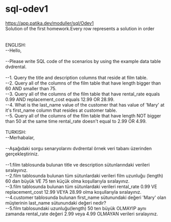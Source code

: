 # sql-odev1
https://app.patika.dev/moduller/sql/Odev1 <br>
Solution of the first homework.Every row represents a solution in order
<br><br><br>
ENGLISH:<br>
--Hello,<br>
<br>
--Please write SQL code of the scenarios by using the example data table dvdrental.<br>
<br>
--1. Query the title and description columns that reside at film table.<br>
--2. Query all of the columns of the film table that have length bigger than 60 AND smaller than 75.<br>
--3. Query all of the columns of the film table that have rental_rate equals 0.99 AND replacement_cost equals 12.99 OR 28.99.<br>
--4. What is the last_name value of the customer that has value of 'Mary' at it's first_name column that resides at customer table.<br>
--5. Query all of the columns of the film table that have length NOT bigger than 50 at the same time rental_rate doesn't equal to 2.99 OR 4.99.<br>
<br>
TURKISH:<br>
--Merhabalar,<br>
<br>
--Aşağıdaki sorgu senaryolarını dvdrental örnek veri tabanı üzerinden gerçekleştiriniz.<br>
<br>
--1.film tablosunda bulunan title ve description sütunlarındaki verileri sıralayınız.<br>
--2.film tablosunda bulunan tüm sütunlardaki verileri film uzunluğu (length) 60 dan büyük VE 75 ten küçük olma koşullarıyla sıralayınız.<br>
--3.film tablosunda bulunan tüm sütunlardaki verileri rental_rate 0.99 VE replacement_cost 12.99 VEYA 28.99 olma koşullarıyla sıralayınız.<br>
--4.customer tablosunda bulunan first_name sütunundaki değeri 'Mary' olan müşterinin last_name sütunundaki değeri nedir?<br>
--5.film tablosundaki uzunluğu(length) 50 ten büyük OLMAYIP aynı zamanda rental_rate değeri 2.99 veya 4.99 OLMAYAN verileri sıralayınız.<br>
